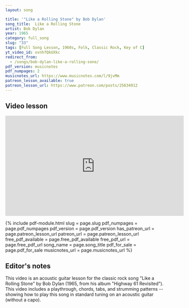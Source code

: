 ```yaml
---
layout: song

title: '"Like a Rolling Stone" by Bob Dylan'
song_title:  Like a Rolling Stone
artist: Bob Dylan
year: 1965
category: full_song
slug: "33"
tags: [Full Song Lesson, 1960s, Folk, Classic Rock, Key of C]
yt_video_id: ovnhfQkUXkc
redirect_from:
  - /songs/bob-dylan-like-a-rolling-sone/
pdf_version: musicnotes
pdf_numpages: 2
musicnotes_url: https://www.musicnotes.com/l/9jvMm
patreon_lesson_available: true
patreon_lesson_url: https://www.patreon.com/posts/25634912
---
```


## Video lesson

<iframe width="560" height="315" src="https://www.youtube.com/embed/ovnhfQkUXkc?showinfo=0" frameborder="0" allowfullscreen></iframe>



{% include pdf-module.html slug = page.slug pdf_numpages = page.pdf_numpages pdf_version = page.pdf_version has_patreon_url = page.patreon_lesson_url patreon_url = page.patreon_lesson_url free_pdf_available = page.free_pdf_available free_pdf_url = page.free_pdf_url song_name = page.song_title pdf_for_sale = page.pdf_for_sale musicnotes_url = page.musicnotes_url %}

## Editor's notes

This video is an acoustic guitar lesson for the classic rock song "Like a Rolling Stone" by Bob Dylan (1965, from his album "Highway 61 Revisited"). This video includes a playthrough, chords, tabs, and strumming patterns -- showing how to play this song in standard tuning on an acoustic guitar (without a capo).
